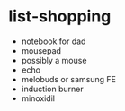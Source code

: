# list-shopping

- notebook for dad
- mousepad
- possibly a mouse
- echo
- melobuds or samsung FE
- induction burner
- minoxidil
